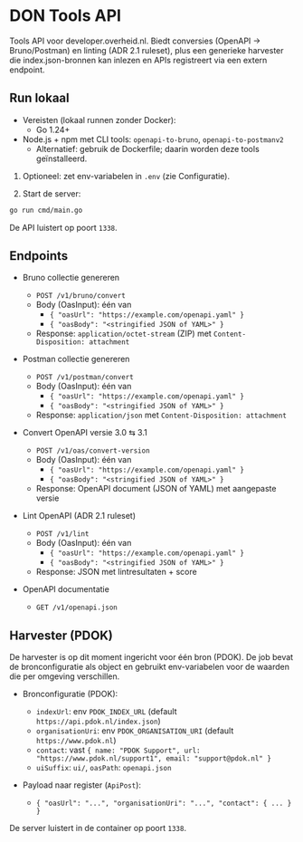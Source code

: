 # DON Tools API

Tools API voor developer.overheid.nl. Biedt conversies (OpenAPI → Bruno/Postman) en linting (ADR 2.1 ruleset), plus een generieke harvester die index.json-bronnen kan inlezen en APIs registreert via een extern endpoint.

## Run lokaal

- Vereisten (lokaal runnen zonder Docker):
  - Go 1.24+
- Node.js + npm met CLI tools: `openapi-to-bruno`, `openapi-to-postmanv2`
    - Alternatief: gebruik de Dockerfile; daarin worden deze tools geïnstalleerd.

1) Optioneel: zet env-variabelen in `.env` (zie Configuratie).

2) Start de server:

```bash
go run cmd/main.go
```

De API luistert op poort `1338`.

## Endpoints

- Bruno collectie genereren
  - `POST /v1/bruno/convert`
  - Body (OasInput): één van
    - `{ "oasUrl": "https://example.com/openapi.yaml" }`
    - `{ "oasBody": "<stringified JSON of YAML>" }`
  - Response: `application/octet-stream` (ZIP) met `Content-Disposition: attachment`

- Postman collectie genereren
  - `POST /v1/postman/convert`
  - Body (OasInput): één van
    - `{ "oasUrl": "https://example.com/openapi.yaml" }`
    - `{ "oasBody": "<stringified JSON of YAML>" }`
  - Response: `application/json` met `Content-Disposition: attachment`

- Convert OpenAPI versie 3.0 ⇆ 3.1
  - `POST /v1/oas/convert-version`
  - Body (OasInput): één van
    - `{ "oasUrl": "https://example.com/openapi.yaml" }`
    - `{ "oasBody": "<stringified JSON of YAML>" }`
  - Response: OpenAPI document (JSON of YAML) met aangepaste versie

- Lint OpenAPI (ADR 2.1 ruleset)
  - `POST /v1/lint`
  - Body (OasInput): één van
    - `{ "oasUrl": "https://example.com/openapi.yaml" }`
    - `{ "oasBody": "<stringified JSON of YAML>" }`
  - Response: JSON met lintresultaten + score

- OpenAPI documentatie
  - `GET /v1/openapi.json`

## Harvester (PDOK)

De harvester is op dit moment ingericht voor één bron (PDOK). De job bevat de bronconfiguratie als object en gebruikt env-variabelen voor de waarden die per omgeving verschillen.

- Bronconfiguratie (PDOK):
  - `indexUrl`: env `PDOK_INDEX_URL` (default `https://api.pdok.nl/index.json`)
  - `organisationUri`: env `PDOK_ORGANISATION_URI` (default `https://www.pdok.nl`)
  - `contact`: vast `{ name: "PDOK Support", url: "https://www.pdok.nl/support1", email: "support@pdok.nl" }`
  - `uiSuffix`: `ui/`, `oasPath`: `openapi.json`

- Payload naar register (`ApiPost`):
  - `{ "oasUrl": "...", "organisationUri": "...", "contact": { ... } }`

De server luistert in de container op poort `1338`.
